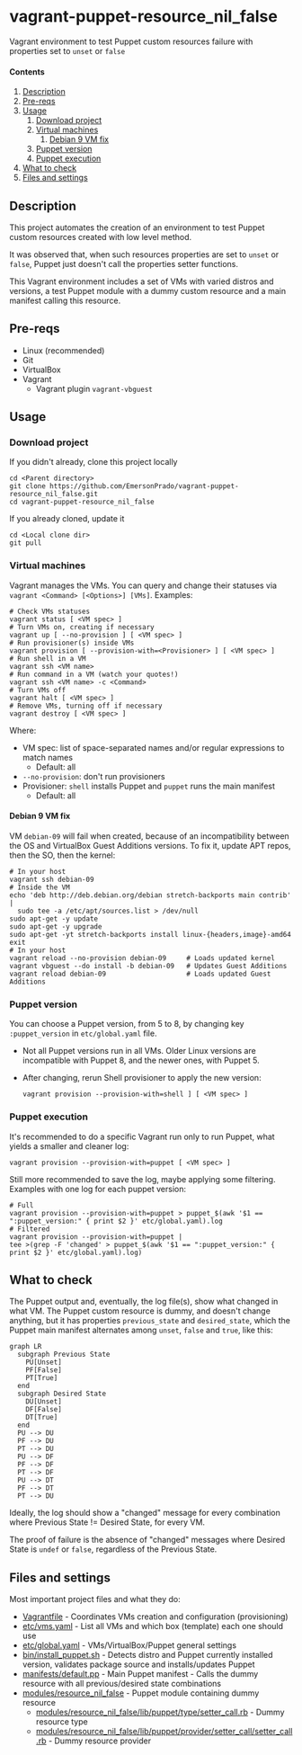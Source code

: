 # vagrant-puppet-resource_nil_false

Vagrant environment to test Puppet custom resources failure with properties set to `unset` or `false`

#### Contents

1. [Description](#description)
1. [Pre-reqs](#pre-reqs)
1. [Usage](#usage)
    1. [Download project](#download-project)
    1. [Virtual machines](#virtual-machines)
        1. [Debian 9 VM fix](#debian-9-vm-fix)
    1. [Puppet version](#puppet-version)
    1. [Puppet execution](#puppet-execution)
1. [What to check](#what-to-check)
1. [Files and settings](#files-and-settings)

## Description

This project automates the creation of an environment to test Puppet custom resources created with low level method.

It was observed that, when such resources properties are set to `unset` or `false`, Puppet just doesn't call the properties setter functions.

This Vagrant environment includes a set of VMs with varied distros and versions, a test Puppet module with a dummy custom resource and a main manifest calling this resource.

## Pre-reqs

- Linux (recommended)
- Git
- VirtualBox
- Vagrant
    - Vagrant plugin `vagrant-vbguest`

## Usage

### Download project

If you didn't already, clone this project locally

```Shell
cd <Parent directory>
git clone https://github.com/EmersonPrado/vagrant-puppet-resource_nil_false.git
cd vagrant-puppet-resource_nil_false
```

If you already cloned, update it

```Shell
cd <Local clone dir>
git pull
```

### Virtual machines

Vagrant manages the VMs. You can query and change their statuses via `vagrant <Command> [<Options>] [VMs]`. Examples:


```Shell
# Check VMs statuses
vagrant status [ <VM spec> ]
# Turn VMs on, creating if necessary
vagrant up [ --no-provision ] [ <VM spec> ]
# Run provisioner(s) inside VMs
vagrant provision [ --provision-with=<Provisioner> ] [ <VM spec> ]
# Run shell in a VM
vagrant ssh <VM name>
# Run command in a VM (watch your quotes!)
vagrant ssh <VM name> -c <Command>
# Turn VMs off
vagrant halt [ <VM spec> ]
# Remove VMs, turning off if necessary
vagrant destroy [ <VM spec> ]
```

Where:
- VM spec: list of space-separated names and/or regular expressions to match names
    - Default: all
- `--no-provision`: don't run provisioners
- Provisioner: `shell` installs Puppet and `puppet` runs the main manifest
    - Default: all

#### Debian 9 VM fix

VM `debian-09` will fail when created, because of an incompatibility between the OS and VirtualBox Guest Additions versions. To fix it, update APT repos, then the SO, then the kernel:

```Shell
# In your host
vagrant ssh debian-09
# Inside the VM
echo 'deb http://deb.debian.org/debian stretch-backports main contrib' |
  sudo tee -a /etc/apt/sources.list > /dev/null
sudo apt-get -y update
sudo apt-get -y upgrade
sudo apt-get -yt stretch-backports install linux-{headers,image}-amd64
exit
# In your host
vagrant reload --no-provision debian-09     # Loads updated kernel
vagrant vbguest --do install -b debian-09   # Updates Guest Additions
vagrant reload debian-09                    # Loads updated Guest Additions
```

### Puppet version

You can choose a Puppet version, from 5 to 8, by changing key `:puppet_version` in `etc/global.yaml` file.
- Not all Puppet versions run in all VMs. Older Linux versions are incompatible with Puppet 8, and the newer ones, with Puppet 5.
- After changing, rerun Shell provisioner to apply the new version:

    ```Shell
    vagrant provision --provision-with=shell ] [ <VM spec> ]
    ```

### Puppet execution

It's recommended to do a specific Vagrant run only to run Puppet, what yields a smaller and cleaner log:

```Shell
vagrant provision --provision-with=puppet [ <VM spec> ]
```

Still more recommended to save the log, maybe applying some filtering. Examples with one log for each puppet version:

```Shell
# Full
vagrant provision --provision-with=puppet > puppet_$(awk '$1 == ":puppet_version:" { print $2 }' etc/global.yaml).log
# Filtered
vagrant provision --provision-with=puppet |
tee >(grep -F 'changed' > puppet_$(awk '$1 == ":puppet_version:" { print $2 }' etc/global.yaml).log)
```

## What to check

The Puppet output and, eventually, the log file(s), show what changed in what VM. The Puppet custom resource is dummy, and doesn't change anything, but it has properties `previous_state` and `desired_state`, which the Puppet main manifest alternates among `unset`, `false` and `true`, like this:

```mermaid
graph LR
  subgraph Previous State
    PU[Unset]
    PF[False]
    PT[True]
  end
  subgraph Desired State
    DU[Unset]
    DF[False]
    DT[True]
  end
  PU --> DU
  PF --> DU
  PT --> DU
  PU --> DF
  PF --> DF
  PT --> DF
  PU --> DT
  PF --> DT
  PT --> DU
```

Ideally, the log should show a "changed" message for every combination where Previous State != Desired State, for every VM.

The proof of failure is the absence of "changed" messages where Desired State is `undef` or `false`, regardless of the Previous State.

## Files and settings

Most important project files and what they do:
- [Vagrantfile](Vagrantfile) - Coordinates VMs creation and configuration (provisioning)
- [etc/vms.yaml](etc/vms.yaml) - List all VMs and which box (template) each one should use
- [etc/global.yaml](etc/global.yaml) - VMs/VirtualBox/Puppet general settings
- [bin/install_puppet.sh](bin/install_puppet.sh) - Detects distro and Puppet currently installed version, validates package source and installs/updates Puppet
- [manifests/default.pp](manifests/default.pp) - Main Puppet manifest - Calls the dummy resource with all previous/desired state combinations
- [modules/resource_nil_false](modules/resource_nil_false) - Puppet module containing dummy resource
    - [modules/resource_nil_false/lib/puppet/type/setter_call.rb](modules/resource_nil_false/lib/puppet/type/setter_call.rb) - Dummy resource type
    - [modules/resource_nil_false/lib/puppet/provider/setter_call/setter_call.rb](modules/resource_nil_false/lib/puppet/provider/setter_call/setter_call.rb) - Dummy resource provider
